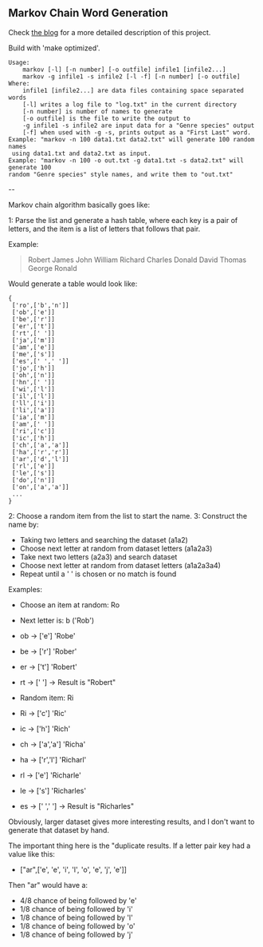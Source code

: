## Markov Chain Word Generation

Check [the blog](https://zwilder.github.io/posts/2023-11-17-markov/) for a more
detailed description of this project. 

Build with 'make optimized'.

```
Usage:
    markov [-l] [-n number] [-o outfile] infile1 [infile2...]
    markov -g infile1 -s infile2 [-l -f] [-n number] [-o outfile]
Where:
    infile1 [infile2...] are data files containing space separated words
    [-l] writes a log file to "log.txt" in the current directory
    [-n number] is number of names to generate
    [-o outfile] is the file to write the output to
    -g infile1 -s infile2 are input data for a "Genre species" output
    [-f] when used with -g -s, prints output as a "First Last" word.
Example: "markov -n 100 data1.txt data2.txt" will generate 100 random names
 using data1.txt and data2.txt as input.
Example: "markov -n 100 -o out.txt -g data1.txt -s data2.txt" will generate 100
random "Genre species" style names, and write them to "out.txt"
```
 
--

Markov chain algorithm basically goes like:

1: Parse the list and generate a hash table, where each key is a pair of
letters, and the item is a list of letters that follows that pair.

Example: 

> Robert James John William Richard Charles Donald David Thomas George Ronald

Would generate a table would look like:

``` 
{
 ['ro',['b','n']]
 ['ob',['e']]
 ['be',['r']]
 ['er',['t']]
 ['rt',[' ']]
 ['ja',['m']]
 ['am',['e']]
 ['me',['s']]
 ['es',[' ',' ']]
 ['jo',['h']]
 ['oh',['n']]
 ['hn',[' ']]
 ['wi',['l']]
 ['il',['l']]
 ['ll',['i']]
 ['li',['a']]
 ['ia',['m']]
 ['am',[' ']]
 ['ri',['c']]
 ['ic',['h']]
 ['ch',['a','a']]
 ['ha',['r','r']]
 ['ar',['d','l']]
 ['rl',['e']]
 ['le',['s']]
 ['do',['n']]
 ['on',['a','a']]
 ...
}
```

2: Choose a random item from the list to start the name.
3: Construct the name by:
 - Taking two letters and searching the dataset (a1a2)
 - Choose next letter at random from dataset letters (a1a2a3)
 - Take next two letters (a2a3) and search dataset
 - Choose next letter at random from dataset letters (a1a2a3a4)
 - Repeat until a ' ' is chosen or no match is found
 
Examples:
- Choose an item at random: Ro
- Next letter is: b ('Rob')
- ob -> ['e'] 'Robe'
- be -> ['r'] 'Rober'
- er -> ['t'] 'Robert'
- rt -> [' '] -> Result is "Robert"

- Random item: Ri
- Ri -> ['c'] 'Ric'
- ic -> ['h'] 'Rich'
- ch -> ['a','a'] 'Richa'
- ha -> ['r','l'] 'Richarl'
- rl -> ['e'] 'Richarle'
- le -> ['s'] 'Richarles'
- es -> [' ',' '] -> Result is "Richarles"

Obviously, larger dataset gives more interesting results, and I don't want to
generate that dataset by hand.

The important thing here is the "duplicate results. If a letter pair key had
a value like this:
- ["ar",['e', 'e', 'i', 'l', 'o', 'e', 'j', 'e']]

Then "ar" would have a:
- 4/8 chance of being followed by 'e'
- 1/8 chance of being followed by 'i'
- 1/8 chance of being followed by 'l'
- 1/8 chance of being followed by 'o'
- 1/8 chance of being followed by 'j'


